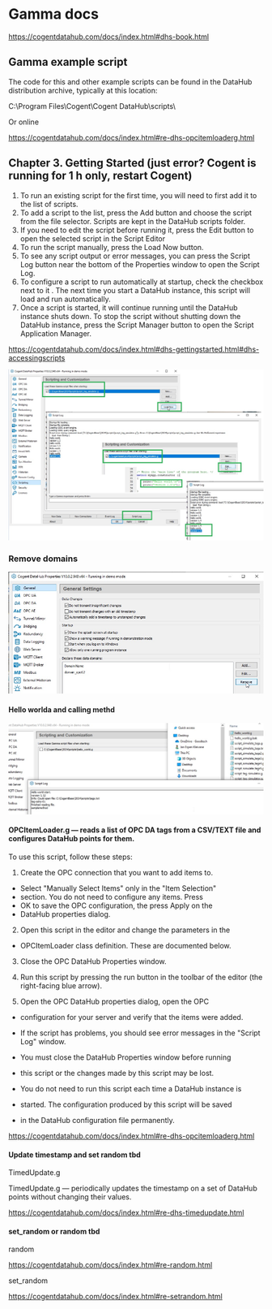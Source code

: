 # Gamma docs

https://cogentdatahub.com/docs/index.html#dhs-book.html

## Gamma example script

The code for this and other example scripts can be found in the DataHub distribution archive, typically at this location:

C:\Program Files\Cogent\Cogent DataHub\scripts\

Or online

https://cogentdatahub.com/docs/index.html#re-dhs-opcitemloaderg.html


## Chapter 3. Getting Started (just error? Cogent is running for 1 h only, restart Cogent)


1. To run an existing script for the first time, you will need to first add it to the list of scripts.
2. To add a script to the list, press the Add button and choose the script from the file selector. 
    Scripts are kept in the DataHub scripts folder.
3. If you need to edit the script before running it, press the Edit button to open the selected script in the Script Editor
4. To run the script manually, press the Load Now button.
5. To see any script output or error messages, you can press the Script Log button near the bottom of the Properties window to open the Script Log.
6. To configure a script to run automatically at startup, check the checkbox next to it . The next time you start a DataHub instance, this script will load and run automatically.
7. Once a script is started, it will continue running until the DataHub instance shuts down. To stop the script without shutting down the DataHub instance, press the Script Manager button to open the Script Application Manager.


https://cogentdatahub.com/docs/index.html#dhs-gettingstarted.html#dhs-accessingscripts


![Test edit and run](https://github.com/spawnmarvel/quickguides/blob/main/cogent-gamma/images/test_edit_run.jpg)


### Remove domains


![Remove domains](https://github.com/spawnmarvel/quickguides/blob/main/cogent-gamma/images/remove_domains.jpg)

#### Hello worlda and calling methd


![Hello world](https://github.com/spawnmarvel/quickguides/blob/main/cogent-gamma/images/hello_world.jpg)

#### OPCItemLoader.g — reads a list of OPC DA tags from a CSV/TEXT file and configures DataHub points for them.

To use this script, follow these steps:
 
1. Create the OPC connection that you want to add items to.
* Select "Manually Select Items" only in the "Item Selection"
* section.  You do not need to configure any items.  Press
* OK to save the OPC configuration, the press Apply on the
* DataHub properties dialog.

2. Open this script in the editor and change the parameters in the
* OPCItemLoader class definition.  These are documented below.

3. Close the OPC DataHub Properties window.

4. Run this script by pressing the run button in the toolbar of the editor (the right-facing blue arrow).

5. Open the OPC DataHub properties dialog, open the OPC
*  configuration for your server and verify that the items were added.
 
* If the script has problems, you should see error messages in the "Script Log" window.
* You must close the DataHub Properties window before running
* this script or the changes made by this script may be lost.
 
* You do not need to run this script each time a DataHub instance is
* started.  The configuration produced by this script will be saved
* in the DataHub configuration file permanently.

https://cogentdatahub.com/docs/index.html#re-dhs-opcitemloaderg.html


#### Update timestamp and set random tbd

TimedUpdate.g

TimedUpdate.g — periodically updates the timestamp on a set of DataHub points without changing their values.


https://cogentdatahub.com/docs/index.html#re-dhs-timedupdate.html



#### set_random or random tbd

random

https://cogentdatahub.com/docs/index.html#re-random.html

set_random

https://cogentdatahub.com/docs/index.html#re-setrandom.html





